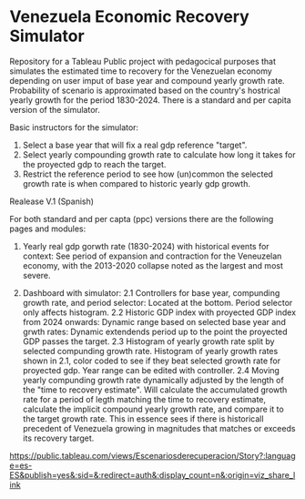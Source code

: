 # Venezuela Economic Recovery Simulator 

Repository for a Tableau Public project with pedagocical purposes that simulates the estimated time to recovery for the Venezuelan economy depending on user imput of base year and compound yearly growth rate. Probability of scenario is approximated based on the country's hostrical yearly growth for the period 1830-2024. There is a standard and per capita version of the simulator.

Basic instructors for the simulator:
1. Select a base year that will fix a real gdp reference "target".
2. Select yearly compounding growth rate to calculate how long it takes for the proyected gdp to reach the target.
3. Restrict the reference period to see how (un)common the selected growth rate is when compared to historic yearly gdp growth. 

Realease V.1 (Spanish)

For both standard and per capta (ppc) versions there are the following pages and modules:

1. Yearly real gdp gorwth rate (1830-2024) with historical events for context: See period of expansion and contraction for the Veneuzelan economy, with the 2013-2020 collapse noted as the largest and most severe. 
   
2. Dashboard with simulator:
   2.1 Controllers for base year, compunding growth rate, and period selector: Located at the bottom. Period selector only affects histogram.
   2.2 Historic GDP index with proyected GDP index from 2024 onwards: Dynamic range based on selected base year and grwth rates: Dynamic extendends period up to the point the proyected GDP passes the target.
   2.3 Histogram of yearly growth rate split by selected compunding growth rate. Histogram of yearly growth rates shown in 2.1, color coded to see if they beat selected growth rate for proyected gdp. Year range can be edited with controller.
   2.4 Moving yearly compunding growth rate dynamically adjusted by the length of the "time to recovery estimate". Will calculate the accumulated growth rate for a period of legth matching the time to recovery estimate, calculate the implicit compound yearly growth rate, and compare it to the target growth rate. This in essence sees if there is historicall precedent of Venezuela growing in magnitudes that matches or exceeds its recovery target.

https://public.tableau.com/views/Escenariosderecuperacion/Story?:language=es-ES&publish=yes&:sid=&:redirect=auth&:display_count=n&:origin=viz_share_link
